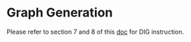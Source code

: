 # Graph Generation
Please refer to section 7 and 8 of this [doc](https://docs.google.com/document/d/1z4ra8UZr_tnsINRCiv6yZzOZplDDcUe7F0p4NnVfjic/edit?usp=sharing) for DIG instruction.
